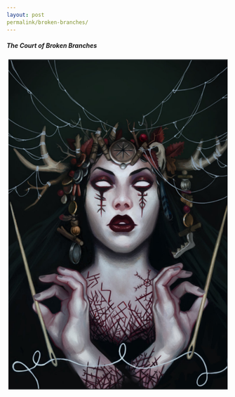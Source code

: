 ```yaml
---
layout: post
permalink/broken-branches/
---
```


##### The Court of Broken Branches

<img align="right" width=500px src="/images/Lady-of-Broken-Branches.png">
